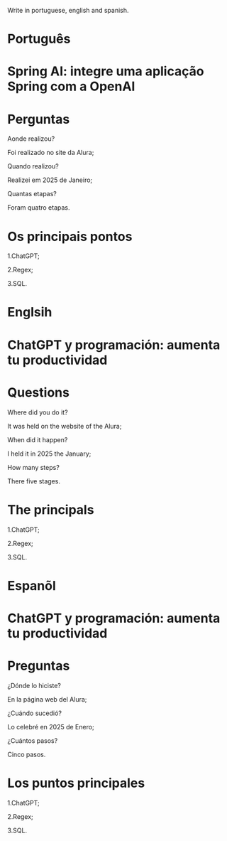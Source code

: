 Write in portuguese, english and spanish.

# Português

# Spring AI: integre uma aplicação Spring com a OpenAI

# Perguntas

Aonde realizou?

Foi realizado no site da Alura;

Quando realizou?

Realizei em 2025 de Janeiro;

Quantas etapas?

Foram quatro etapas.

# Os principais pontos

1.ChatGPT;

2.Regex;

3.SQL.

# Englsih

#  ChatGPT y programación: aumenta tu productividad

# Questions

Where did you do it?

It was held on the website of the Alura;

When did it happen?

I held it in 2025 the January;

How many steps?

There five stages.

# The principals

1.ChatGPT;

2.Regex;

3.SQL.


# Espanõl

# ChatGPT y programación: aumenta tu productividad

# Preguntas

¿Dónde lo hiciste?

En la página web del Alura;

¿Cuándo sucedió?

Lo celebré en 2025 de Enero;

¿Cuántos pasos?

Cinco  pasos.

# Los puntos principales

1.ChatGPT;

2.Regex;

3.SQL.
